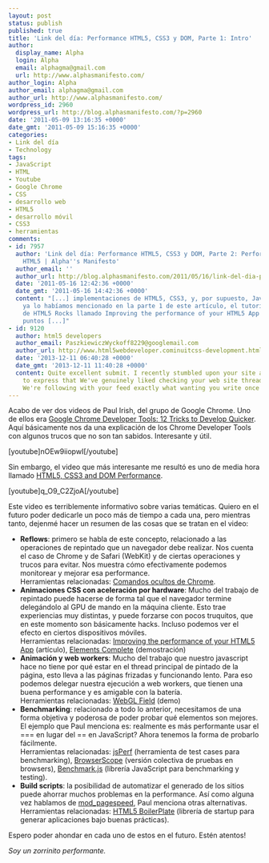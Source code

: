```yaml
---
layout: post
status: publish
published: true
title: 'Link del día: Performance HTML5, CSS3 y DOM, Parte 1: Intro'
author:
  display_name: Alpha
  login: Alpha
  email: alphagma@gmail.com
  url: http://www.alphasmanifesto.com/
author_login: Alpha
author_email: alphagma@gmail.com
author_url: http://www.alphasmanifesto.com/
wordpress_id: 2960
wordpress_url: http://blog.alphasmanifesto.com/?p=2960
date: '2011-05-09 13:16:35 +0000'
date_gmt: '2011-05-09 15:16:35 +0000'
categories:
- Link del día
- Technology
tags:
- JavaScript
- HTML
- Youtube
- Google Chrome
- CSS
- desarrollo web
- HTML5
- desarrollo móvil
- CSS3
- herramientas
comments:
- id: 7957
  author: 'Link del día: Performance HTML5, CSS3 y DOM, Parte 2: Performance
    HTML5 | Alpha''s Manifesto'
  author_email: ''
  author_url: http://blog.alphasmanifesto.com/2011/05/16/link-del-dia-performance-html5-css3-y-dom-parte-2-performance-html5/
  date: '2011-05-16 12:42:36 +0000'
  date_gmt: '2011-05-16 14:42:36 +0000'
  content: "[...] implementaciones de HTML5, CSS3, y, por supuesto, JavaScript. Como
    ya lo habíamos mencionado en la parte 1 de este artículo, el tutorial
    de HTML5 Rocks llamado Improving the performance of your HTML5 App trata varios
    puntos [...]"
- id: 9120
  author: html5 developers
  author_email: PaszkiewiczWyckoff8229@googlemail.com
  author_url: http://www.html5webdeveloper.cominuitcss-development.html
  date: '2013-12-11 06:40:28 +0000'
  date_gmt: '2013-12-11 11:40:28 +0000'
  content: Quite excellent submit. I recently stumbled upon your site and also needed
    to express that We've genuinely liked checking your web site threads. Naturally
    We're following with your feed exactly what wanting you write once more soon!
---
```


Acabo de ver dos videos de Paul Irish, del grupo de Google Chrome. Uno de ellos era [Google Chrome Developer Tools: 12 Tricks to Develop Quicker](http://www.youtube.com/watch?v=nOEw9iiopwI). Aquí básicamente nos da una explicación de los Chrome Developer Tools con algunos trucos que no son tan sabidos. Interesante y útil.

[youtube]nOEw9iiopwI[/youtube]

Sin embargo, el video que más interesante me resultó es uno de media hora llamado [HTML5, CSS3 and DOM Performance](http://www.youtube.com/watch?v=q_O9_C2ZjoA).

[youtube]q_O9_C2ZjoA[/youtube]

Este video es terriblemente informativo sobre varias temáticas. Quiero en el futuro poder dedicarle un poco más de tiempo a cada una, pero mientras tanto, dejenmé hacer un resumen de las cosas que se tratan en el video:

- **Reflows**: primero se habla de este concepto, relacionado a las operaciones de repintado que un navegador debe realizar. Nos cuenta el caso de Chrome y de Safari (WebKit) y de ciertas operaciones y trucos para evitar. Nos muestra cómo efectivamente podemos monitorear y mejorar esa performance.<br />
Herramientas relacionadas: [Comandos ocultos de Chrome](http://peter.sh/experiments/chromium-command-line-switches/).
- **Animaciones CSS con aceleración por hardware**: Mucho del trabajo de repintado puede hacerse de forma tal que el navegador termine delegándolo al GPU de mando en la máquina cliente. Esto trae experiencias muy distintas, y puede forzarse con pocos truquitos, que en este momento son básicamente hacks. Incluso podemos ver el efecto en ciertos dispositivos móviles.<br />
Herramientas relacionadas: [Improving the performance of your HTML5 App](http://www.html5rocks.com/tutorials/speed/html5/) (artículo), [Elements Complete](http://isotope.metafizzy.co/demos/elements-complete.html) (demostración)
- **Animación y web workers**: Mucho del trabajo que nuestro javascript hace no tiene por qué estar en el thread principal de pintado de la página, esto lleva a las páginas frizadas y funcionando lento. Para eso podemos delegar nuestra ejecución a web workers, que tienen una buena performance y es amigable con la batería.<br />
Herramientas relacionadas:  [WebGL Field](http://webglsamples.googlecode.com/hg/field/field.html) (demo)
- **Benchmarking**: relacionado a todo lo anterior, necesitamos de una forma objetiva y poderosa de poder probar qué elementos son mejores. El ejemplo que Paul menciona es: realmente es más performante usar el === en lugar del == en JavaScript? Ahora tenemos la forma de probarlo fácilmente.<br />
Herramientas relacionadas: [jsPerf](http://jsperf.com/) (herramienta de test cases para benchmarking), [BrowserScope](http://www.browserscope.org/) (versión colectiva de pruebas en browsers), [Benchmark.js](http://benchmarkjs.com/) (librería JavaScript para benchmarking y testing).
- **Build scripts**: la posibilidad de automatizar el generado de los sitios puede ahorrar muchos problemas en la performance. Así como alguna vez hablamos de [mod_pagespeed](https://blog.alphasmanifesto.com/2010/11/08/link-del-dia-optimizacion-web-vs-desarrollo-prolijo/), Paul menciona otras alternativas.<br />
Herramientas relacionadas: [HTML5 BoilerPlate](http://html5boilerplate.com/) (librería de startup para generar aplicaciones bajo buenas prácticas).

Espero poder ahondar en cada uno de estos en el futuro. Estén atentos!

_Soy un zorrinito performante._
